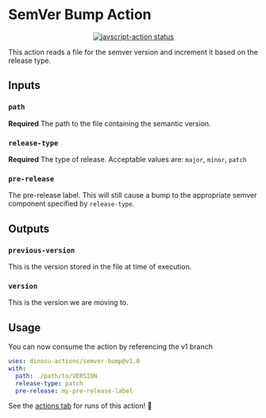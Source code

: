 # SemVer Bump Action

<p align="center">
  <a href="https://github.com/dinosu-actions/semver-bump/actions"><img alt="javscript-action status" src="https://github.com/dinosu-actions/semver-bump/workflows/units-test/badge.svg"></a>
</p>

This action reads a file for the semver version and increment it based on the release type.

## Inputs

### `path`
**Required** The path to the file containing the semantic version.

### `release-type`
**Required** The type of release. Acceptable values are: `major`, `minor`, `patch`

### `pre-release`
The pre-release label. This will still cause a bump to the appropriate semver component specified by `release-type`.

## Outputs

### `previous-version`
This is the version stored in the file at time of execution.

### `version`
This is the version we are moving to.

## Usage

You can now consume the action by referencing the v1 branch

```yaml
uses: dinosu-actions/semver-bump@v1.0
with:
  path: ./path/to/VERSION
  release-type: patch
  pre-release: my-pre-release-label
```

See the [actions tab](https://github.com/dinosu-actions/semver-bump/actions) for runs of this action! :rocket:
